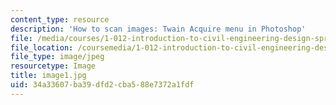 ```yaml
---
content_type: resource
description: 'How to scan images: Twain Acquire menu in Photoshop'
file: /media/courses/1-012-introduction-to-civil-engineering-design-spring-2002/34a33607ba39dfd2cba588e7372a1fdf_image1.jpg
file_location: /coursemedia/1-012-introduction-to-civil-engineering-design-spring-2002/34a33607ba39dfd2cba588e7372a1fdf_image1.jpg
file_type: image/jpeg
resourcetype: Image
title: image1.jpg
uid: 34a33607-ba39-dfd2-cba5-88e7372a1fdf
---
```

